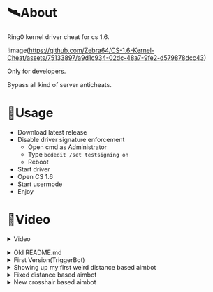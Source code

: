 # 🛰About
Ring0 kernel driver cheat for cs 1.6.

!image(https://github.com/Zebra64/CS-1.6-Kernel-Cheat/assets/75133897/a9d1c934-02dc-48a7-9fe2-d579878dcc43)

Only for developers.

Bypass all kind of server anticheats.

# 🌌Usage
+ Download latest release
+ Disable driver signature enforcement
  + Open cmd as Administrator
  + Type <code>bcdedit /set testsigning on</code>
  + Reboot
+ Start driver
+ Open CS 1.6
+ Start usermode
+ Enjoy

# 🌸Video
<details>
<summary>Video</summary>
<p>
https://github.com/Zebra64/CS-1.6-Kernel-Cheat/assets/75133897/235d4d8a-2abe-4ea2-b2da-8521adf8cbba
</p>
</details>

  



</p>
</details>
<details>
           <summary>Old README.md</summary>
           <p>
                      For now, only triggerbot // UPD: TriggerBot removed, but added a better aimbot 

Bypass all kind of server anticheats. // UPD: For last release i dont make try detect or not on various AC, all time in development so idk

To turn on the aimbot, hold alt. Run always as administrator.

// workflow: Now im working on pov and smooth aimbot, then i was try to change from writing viewAngles to emulate mouse movement, bc by writing angles i dont know why but sometimes game is just crashing. Then i was make try to develop my own driver and include all code aimbot in the driver. I think it can maybe bypass gameguard? Also entityList is trash in cs 1.6, in other games entity list have static space between entitys, but not in cs 1.6. One entity can have dormant value, but other entity can dont have this value or in other location (example entity1 + 0x18C = dormant value, entity2 + 0x18C = different 0 value)

Not tested for GameGuard (Fastcup AC).

As driver i use leaked ProcessHacker driver exploitable for read and write memory.
As i know GameGuard checking in real time full drivers list in system, and ph driver is now mostly blacklisted in all AC, so i think play with this on GG AC will cause immediately ban.
           </p>
</details>


<details>
           <summary>First Version(TriggerBot)</summary>
           <p>https://github.com/Zebra64/CS-1.6-Kernel-Cheat/assets/75133897/8fba1847-14db-420d-ae2b-43675722f497</p>
</details>

<details>
           <summary>Showing up my first weird distance based aimbot</summary>
           <p>https://github.com/Zebra64/CS-1.6-Kernel-Cheat/assets/75133897/7eccfa36-6398-441f-b141-298132b34a26</p>
</details>

<details>
           <summary>Fixed distance based aimbot</summary>
           <p>https://github.com/Zebra64/CS-1.6-Kernel-Cheat/assets/75133897/ec7035b1-e6e2-4447-a3e7-38d0de194e84</p>
</details>

<details>
           <summary>New crosshair based aimbot</summary>
           <p>https://github.com/Zebra64/CS-1.6-Kernel-Cheat/assets/75133897/4e40ad84-e7f6-4b56-83a1-173d73269c2a</p>
</details>

